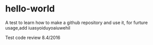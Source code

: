 # hello-world
A test to learn how to make a github repository and use it, for furture usage,add iuasyoiduyoaiuwehil

Test code review 8.4/2016
